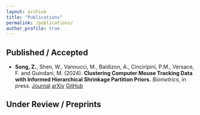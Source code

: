 ```yaml
---
layout: archive
title: "Publications"
permalink: /publications/
author_profile: true
---
```


## Published / Accepted
- **Song, Z.**, Shen, W., Vannucci, M., Baldizon, A., Cinciripini, P.M., Versace, F. and Guindani, M. (2024). **Clustering Computer Mouse Tracking Data with Informed Hierarchical Shrinkage Partition Priors.** *Biometrics*, in press. [Journal](https://doi.org/10.1093/biomtc/ujae124) [arXiv](https://doi.org/10.48550/arXiv.2410.22675)  [GitHub](https://github.com/Ziyi-Song-Stats/HSP.git)

## Under Review / Preprints
